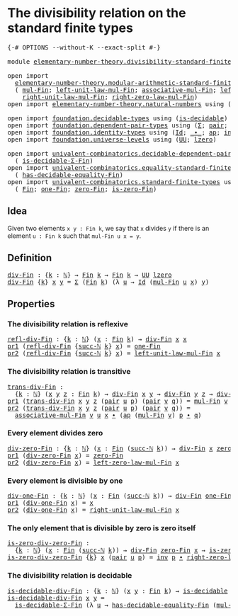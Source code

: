 # The divisibility relation on the standard finite types

<pre class="Agda"><a id="67" class="Symbol">{-#</a> <a id="71" class="Keyword">OPTIONS</a> <a id="79" class="Pragma">--without-K</a> <a id="91" class="Pragma">--exact-split</a> <a id="105" class="Symbol">#-}</a>

<a id="110" class="Keyword">module</a> <a id="117" href="elementary-number-theory.divisibility-standard-finite-types.html" class="Module">elementary-number-theory.divisibility-standard-finite-types</a> <a id="177" class="Keyword">where</a>

<a id="184" class="Keyword">open</a> <a id="189" class="Keyword">import</a>
  <a id="198" href="elementary-number-theory.modular-arithmetic-standard-finite-types.html" class="Module">elementary-number-theory.modular-arithmetic-standard-finite-types</a> <a id="264" class="Keyword">using</a>
  <a id="272" class="Symbol">(</a> <a id="274" href="elementary-number-theory.modular-arithmetic-standard-finite-types.html#12200" class="Function">mul-Fin</a><a id="281" class="Symbol">;</a> <a id="283" href="elementary-number-theory.modular-arithmetic-standard-finite-types.html#14244" class="Function">left-unit-law-mul-Fin</a><a id="304" class="Symbol">;</a> <a id="306" href="elementary-number-theory.modular-arithmetic-standard-finite-types.html#12796" class="Function">associative-mul-Fin</a><a id="325" class="Symbol">;</a> <a id="327" href="elementary-number-theory.modular-arithmetic-standard-finite-types.html#14896" class="Function">left-zero-law-mul-Fin</a><a id="348" class="Symbol">;</a>
    <a id="354" href="elementary-number-theory.modular-arithmetic-standard-finite-types.html#14719" class="Function">right-unit-law-mul-Fin</a><a id="376" class="Symbol">;</a> <a id="378" href="elementary-number-theory.modular-arithmetic-standard-finite-types.html#15397" class="Function">right-zero-law-mul-Fin</a><a id="400" class="Symbol">)</a>
<a id="402" class="Keyword">open</a> <a id="407" class="Keyword">import</a> <a id="414" href="elementary-number-theory.natural-numbers.html" class="Module">elementary-number-theory.natural-numbers</a> <a id="455" class="Keyword">using</a> <a id="461" class="Symbol">(</a><a id="462" href="elementary-number-theory.natural-numbers.html#1444" class="Datatype">ℕ</a><a id="463" class="Symbol">;</a> <a id="465" href="elementary-number-theory.natural-numbers.html#1465" class="InductiveConstructor">zero-ℕ</a><a id="471" class="Symbol">;</a> <a id="473" href="elementary-number-theory.natural-numbers.html#1478" class="InductiveConstructor">succ-ℕ</a><a id="479" class="Symbol">)</a>

<a id="482" class="Keyword">open</a> <a id="487" class="Keyword">import</a> <a id="494" href="foundation.decidable-types.html" class="Module">foundation.decidable-types</a> <a id="521" class="Keyword">using</a> <a id="527" class="Symbol">(</a><a id="528" href="foundation.decidable-types.html#1905" class="Function">is-decidable</a><a id="540" class="Symbol">)</a>
<a id="542" class="Keyword">open</a> <a id="547" class="Keyword">import</a> <a id="554" href="foundation.dependent-pair-types.html" class="Module">foundation.dependent-pair-types</a> <a id="586" class="Keyword">using</a> <a id="592" class="Symbol">(</a><a id="593" href="foundation-core.dependent-pair-types.html#502" class="Record">Σ</a><a id="594" class="Symbol">;</a> <a id="596" href="foundation-core.dependent-pair-types.html#575" class="InductiveConstructor">pair</a><a id="600" class="Symbol">;</a> <a id="602" href="foundation-core.dependent-pair-types.html#592" class="Field">pr1</a><a id="605" class="Symbol">;</a> <a id="607" href="foundation-core.dependent-pair-types.html#604" class="Field">pr2</a><a id="610" class="Symbol">)</a>
<a id="612" class="Keyword">open</a> <a id="617" class="Keyword">import</a> <a id="624" href="foundation.identity-types.html" class="Module">foundation.identity-types</a> <a id="650" class="Keyword">using</a> <a id="656" class="Symbol">(</a><a id="657" href="foundation-core.identity-types.html#641" class="Datatype">Id</a><a id="659" class="Symbol">;</a> <a id="661" href="foundation-core.identity-types.html#1239" class="Function Operator">_∙_</a><a id="664" class="Symbol">;</a> <a id="666" href="foundation-core.identity-types.html#2853" class="Function">ap</a><a id="668" class="Symbol">;</a> <a id="670" href="foundation-core.identity-types.html#1552" class="Function">inv</a><a id="673" class="Symbol">)</a>
<a id="675" class="Keyword">open</a> <a id="680" class="Keyword">import</a> <a id="687" href="foundation.universe-levels.html" class="Module">foundation.universe-levels</a> <a id="714" class="Keyword">using</a> <a id="720" class="Symbol">(</a><a id="721" href="foundation-core.universe-levels.html#222" class="Primitive">UU</a><a id="723" class="Symbol">;</a> <a id="725" href="Agda.Primitive.html#764" class="Primitive">lzero</a><a id="730" class="Symbol">)</a>

<a id="733" class="Keyword">open</a> <a id="738" class="Keyword">import</a> <a id="745" href="univalent-combinatorics.decidable-dependent-pair-types.html" class="Module">univalent-combinatorics.decidable-dependent-pair-types</a> <a id="800" class="Keyword">using</a>
  <a id="808" class="Symbol">(</a> <a id="810" href="univalent-combinatorics.decidable-dependent-pair-types.html#1297" class="Function">is-decidable-Σ-Fin</a><a id="828" class="Symbol">)</a>
<a id="830" class="Keyword">open</a> <a id="835" class="Keyword">import</a> <a id="842" href="univalent-combinatorics.equality-standard-finite-types.html" class="Module">univalent-combinatorics.equality-standard-finite-types</a> <a id="897" class="Keyword">using</a>
  <a id="905" class="Symbol">(</a> <a id="907" href="univalent-combinatorics.equality-standard-finite-types.html#2796" class="Function">has-decidable-equality-Fin</a><a id="933" class="Symbol">)</a>
<a id="935" class="Keyword">open</a> <a id="940" class="Keyword">import</a> <a id="947" href="univalent-combinatorics.standard-finite-types.html" class="Module">univalent-combinatorics.standard-finite-types</a> <a id="993" class="Keyword">using</a>
  <a id="1001" class="Symbol">(</a> <a id="1003" href="univalent-combinatorics.standard-finite-types.html#2085" class="Function">Fin</a><a id="1006" class="Symbol">;</a> <a id="1008" href="univalent-combinatorics.standard-finite-types.html#8254" class="Function">one-Fin</a><a id="1015" class="Symbol">;</a> <a id="1017" href="univalent-combinatorics.standard-finite-types.html#7019" class="Function">zero-Fin</a><a id="1025" class="Symbol">;</a> <a id="1027" href="univalent-combinatorics.standard-finite-types.html#7120" class="Function">is-zero-Fin</a><a id="1038" class="Symbol">)</a>
</pre>
## Idea

Given two elements `x y : Fin k`, we say that `x` divides `y` if there is an element `u : Fin k` such that `mul-Fin u x = y`.

## Definition

<pre class="Agda"><a id="div-Fin"></a><a id="1204" href="elementary-number-theory.divisibility-standard-finite-types.html#1204" class="Function">div-Fin</a> <a id="1212" class="Symbol">:</a> <a id="1214" class="Symbol">{</a><a id="1215" href="elementary-number-theory.divisibility-standard-finite-types.html#1215" class="Bound">k</a> <a id="1217" class="Symbol">:</a> <a id="1219" href="elementary-number-theory.natural-numbers.html#1444" class="Datatype">ℕ</a><a id="1220" class="Symbol">}</a> <a id="1222" class="Symbol">→</a> <a id="1224" href="univalent-combinatorics.standard-finite-types.html#2085" class="Function">Fin</a> <a id="1228" href="elementary-number-theory.divisibility-standard-finite-types.html#1215" class="Bound">k</a> <a id="1230" class="Symbol">→</a> <a id="1232" href="univalent-combinatorics.standard-finite-types.html#2085" class="Function">Fin</a> <a id="1236" href="elementary-number-theory.divisibility-standard-finite-types.html#1215" class="Bound">k</a> <a id="1238" class="Symbol">→</a> <a id="1240" href="foundation-core.universe-levels.html#222" class="Primitive">UU</a> <a id="1243" href="Agda.Primitive.html#764" class="Primitive">lzero</a>
<a id="1249" href="elementary-number-theory.divisibility-standard-finite-types.html#1204" class="Function">div-Fin</a> <a id="1257" class="Symbol">{</a><a id="1258" href="elementary-number-theory.divisibility-standard-finite-types.html#1258" class="Bound">k</a><a id="1259" class="Symbol">}</a> <a id="1261" href="elementary-number-theory.divisibility-standard-finite-types.html#1261" class="Bound">x</a> <a id="1263" href="elementary-number-theory.divisibility-standard-finite-types.html#1263" class="Bound">y</a> <a id="1265" class="Symbol">=</a> <a id="1267" href="foundation-core.dependent-pair-types.html#502" class="Record">Σ</a> <a id="1269" class="Symbol">(</a><a id="1270" href="univalent-combinatorics.standard-finite-types.html#2085" class="Function">Fin</a> <a id="1274" href="elementary-number-theory.divisibility-standard-finite-types.html#1258" class="Bound">k</a><a id="1275" class="Symbol">)</a> <a id="1277" class="Symbol">(λ</a> <a id="1280" href="elementary-number-theory.divisibility-standard-finite-types.html#1280" class="Bound">u</a> <a id="1282" class="Symbol">→</a> <a id="1284" href="foundation-core.identity-types.html#641" class="Datatype">Id</a> <a id="1287" class="Symbol">(</a><a id="1288" href="elementary-number-theory.modular-arithmetic-standard-finite-types.html#12200" class="Function">mul-Fin</a> <a id="1296" href="elementary-number-theory.divisibility-standard-finite-types.html#1280" class="Bound">u</a> <a id="1298" href="elementary-number-theory.divisibility-standard-finite-types.html#1261" class="Bound">x</a><a id="1299" class="Symbol">)</a> <a id="1301" href="elementary-number-theory.divisibility-standard-finite-types.html#1263" class="Bound">y</a><a id="1302" class="Symbol">)</a>
</pre>
## Properties

### The divisibility relation is reflexive

<pre class="Agda"><a id="refl-div-Fin"></a><a id="1376" href="elementary-number-theory.divisibility-standard-finite-types.html#1376" class="Function">refl-div-Fin</a> <a id="1389" class="Symbol">:</a> <a id="1391" class="Symbol">{</a><a id="1392" href="elementary-number-theory.divisibility-standard-finite-types.html#1392" class="Bound">k</a> <a id="1394" class="Symbol">:</a> <a id="1396" href="elementary-number-theory.natural-numbers.html#1444" class="Datatype">ℕ</a><a id="1397" class="Symbol">}</a> <a id="1399" class="Symbol">(</a><a id="1400" href="elementary-number-theory.divisibility-standard-finite-types.html#1400" class="Bound">x</a> <a id="1402" class="Symbol">:</a> <a id="1404" href="univalent-combinatorics.standard-finite-types.html#2085" class="Function">Fin</a> <a id="1408" href="elementary-number-theory.divisibility-standard-finite-types.html#1392" class="Bound">k</a><a id="1409" class="Symbol">)</a> <a id="1411" class="Symbol">→</a> <a id="1413" href="elementary-number-theory.divisibility-standard-finite-types.html#1204" class="Function">div-Fin</a> <a id="1421" href="elementary-number-theory.divisibility-standard-finite-types.html#1400" class="Bound">x</a> <a id="1423" href="elementary-number-theory.divisibility-standard-finite-types.html#1400" class="Bound">x</a>
<a id="1425" href="foundation-core.dependent-pair-types.html#592" class="Field">pr1</a> <a id="1429" class="Symbol">(</a><a id="1430" href="elementary-number-theory.divisibility-standard-finite-types.html#1376" class="Function">refl-div-Fin</a> <a id="1443" class="Symbol">{</a><a id="1444" href="elementary-number-theory.natural-numbers.html#1478" class="InductiveConstructor">succ-ℕ</a> <a id="1451" href="elementary-number-theory.divisibility-standard-finite-types.html#1451" class="Bound">k</a><a id="1452" class="Symbol">}</a> <a id="1454" href="elementary-number-theory.divisibility-standard-finite-types.html#1454" class="Bound">x</a><a id="1455" class="Symbol">)</a> <a id="1457" class="Symbol">=</a> <a id="1459" href="univalent-combinatorics.standard-finite-types.html#8254" class="Function">one-Fin</a>
<a id="1467" href="foundation-core.dependent-pair-types.html#604" class="Field">pr2</a> <a id="1471" class="Symbol">(</a><a id="1472" href="elementary-number-theory.divisibility-standard-finite-types.html#1376" class="Function">refl-div-Fin</a> <a id="1485" class="Symbol">{</a><a id="1486" href="elementary-number-theory.natural-numbers.html#1478" class="InductiveConstructor">succ-ℕ</a> <a id="1493" href="elementary-number-theory.divisibility-standard-finite-types.html#1493" class="Bound">k</a><a id="1494" class="Symbol">}</a> <a id="1496" href="elementary-number-theory.divisibility-standard-finite-types.html#1496" class="Bound">x</a><a id="1497" class="Symbol">)</a> <a id="1499" class="Symbol">=</a> <a id="1501" href="elementary-number-theory.modular-arithmetic-standard-finite-types.html#14244" class="Function">left-unit-law-mul-Fin</a> <a id="1523" href="elementary-number-theory.divisibility-standard-finite-types.html#1496" class="Bound">x</a>
</pre>
### The divisibility relation is transitive

<pre class="Agda"><a id="trans-div-Fin"></a><a id="1583" href="elementary-number-theory.divisibility-standard-finite-types.html#1583" class="Function">trans-div-Fin</a> <a id="1597" class="Symbol">:</a>
  <a id="1601" class="Symbol">{</a><a id="1602" href="elementary-number-theory.divisibility-standard-finite-types.html#1602" class="Bound">k</a> <a id="1604" class="Symbol">:</a> <a id="1606" href="elementary-number-theory.natural-numbers.html#1444" class="Datatype">ℕ</a><a id="1607" class="Symbol">}</a> <a id="1609" class="Symbol">(</a><a id="1610" href="elementary-number-theory.divisibility-standard-finite-types.html#1610" class="Bound">x</a> <a id="1612" href="elementary-number-theory.divisibility-standard-finite-types.html#1612" class="Bound">y</a> <a id="1614" href="elementary-number-theory.divisibility-standard-finite-types.html#1614" class="Bound">z</a> <a id="1616" class="Symbol">:</a> <a id="1618" href="univalent-combinatorics.standard-finite-types.html#2085" class="Function">Fin</a> <a id="1622" href="elementary-number-theory.divisibility-standard-finite-types.html#1602" class="Bound">k</a><a id="1623" class="Symbol">)</a> <a id="1625" class="Symbol">→</a> <a id="1627" href="elementary-number-theory.divisibility-standard-finite-types.html#1204" class="Function">div-Fin</a> <a id="1635" href="elementary-number-theory.divisibility-standard-finite-types.html#1610" class="Bound">x</a> <a id="1637" href="elementary-number-theory.divisibility-standard-finite-types.html#1612" class="Bound">y</a> <a id="1639" class="Symbol">→</a> <a id="1641" href="elementary-number-theory.divisibility-standard-finite-types.html#1204" class="Function">div-Fin</a> <a id="1649" href="elementary-number-theory.divisibility-standard-finite-types.html#1612" class="Bound">y</a> <a id="1651" href="elementary-number-theory.divisibility-standard-finite-types.html#1614" class="Bound">z</a> <a id="1653" class="Symbol">→</a> <a id="1655" href="elementary-number-theory.divisibility-standard-finite-types.html#1204" class="Function">div-Fin</a> <a id="1663" href="elementary-number-theory.divisibility-standard-finite-types.html#1610" class="Bound">x</a> <a id="1665" href="elementary-number-theory.divisibility-standard-finite-types.html#1614" class="Bound">z</a>
<a id="1667" href="foundation-core.dependent-pair-types.html#592" class="Field">pr1</a> <a id="1671" class="Symbol">(</a><a id="1672" href="elementary-number-theory.divisibility-standard-finite-types.html#1583" class="Function">trans-div-Fin</a> <a id="1686" href="elementary-number-theory.divisibility-standard-finite-types.html#1686" class="Bound">x</a> <a id="1688" href="elementary-number-theory.divisibility-standard-finite-types.html#1688" class="Bound">y</a> <a id="1690" href="elementary-number-theory.divisibility-standard-finite-types.html#1690" class="Bound">z</a> <a id="1692" class="Symbol">(</a><a id="1693" href="foundation-core.dependent-pair-types.html#575" class="InductiveConstructor">pair</a> <a id="1698" href="elementary-number-theory.divisibility-standard-finite-types.html#1698" class="Bound">u</a> <a id="1700" href="elementary-number-theory.divisibility-standard-finite-types.html#1700" class="Bound">p</a><a id="1701" class="Symbol">)</a> <a id="1703" class="Symbol">(</a><a id="1704" href="foundation-core.dependent-pair-types.html#575" class="InductiveConstructor">pair</a> <a id="1709" href="elementary-number-theory.divisibility-standard-finite-types.html#1709" class="Bound">v</a> <a id="1711" href="elementary-number-theory.divisibility-standard-finite-types.html#1711" class="Bound">q</a><a id="1712" class="Symbol">))</a> <a id="1715" class="Symbol">=</a> <a id="1717" href="elementary-number-theory.modular-arithmetic-standard-finite-types.html#12200" class="Function">mul-Fin</a> <a id="1725" href="elementary-number-theory.divisibility-standard-finite-types.html#1709" class="Bound">v</a> <a id="1727" href="elementary-number-theory.divisibility-standard-finite-types.html#1698" class="Bound">u</a>
<a id="1729" href="foundation-core.dependent-pair-types.html#604" class="Field">pr2</a> <a id="1733" class="Symbol">(</a><a id="1734" href="elementary-number-theory.divisibility-standard-finite-types.html#1583" class="Function">trans-div-Fin</a> <a id="1748" href="elementary-number-theory.divisibility-standard-finite-types.html#1748" class="Bound">x</a> <a id="1750" href="elementary-number-theory.divisibility-standard-finite-types.html#1750" class="Bound">y</a> <a id="1752" href="elementary-number-theory.divisibility-standard-finite-types.html#1752" class="Bound">z</a> <a id="1754" class="Symbol">(</a><a id="1755" href="foundation-core.dependent-pair-types.html#575" class="InductiveConstructor">pair</a> <a id="1760" href="elementary-number-theory.divisibility-standard-finite-types.html#1760" class="Bound">u</a> <a id="1762" href="elementary-number-theory.divisibility-standard-finite-types.html#1762" class="Bound">p</a><a id="1763" class="Symbol">)</a> <a id="1765" class="Symbol">(</a><a id="1766" href="foundation-core.dependent-pair-types.html#575" class="InductiveConstructor">pair</a> <a id="1771" href="elementary-number-theory.divisibility-standard-finite-types.html#1771" class="Bound">v</a> <a id="1773" href="elementary-number-theory.divisibility-standard-finite-types.html#1773" class="Bound">q</a><a id="1774" class="Symbol">))</a> <a id="1777" class="Symbol">=</a>
  <a id="1781" href="elementary-number-theory.modular-arithmetic-standard-finite-types.html#12796" class="Function">associative-mul-Fin</a> <a id="1801" href="elementary-number-theory.divisibility-standard-finite-types.html#1771" class="Bound">v</a> <a id="1803" href="elementary-number-theory.divisibility-standard-finite-types.html#1760" class="Bound">u</a> <a id="1805" href="elementary-number-theory.divisibility-standard-finite-types.html#1748" class="Bound">x</a> <a id="1807" href="foundation-core.identity-types.html#1239" class="Function Operator">∙</a> <a id="1809" class="Symbol">(</a><a id="1810" href="foundation-core.identity-types.html#2853" class="Function">ap</a> <a id="1813" class="Symbol">(</a><a id="1814" href="elementary-number-theory.modular-arithmetic-standard-finite-types.html#12200" class="Function">mul-Fin</a> <a id="1822" href="elementary-number-theory.divisibility-standard-finite-types.html#1771" class="Bound">v</a><a id="1823" class="Symbol">)</a> <a id="1825" href="elementary-number-theory.divisibility-standard-finite-types.html#1762" class="Bound">p</a> <a id="1827" href="foundation-core.identity-types.html#1239" class="Function Operator">∙</a> <a id="1829" href="elementary-number-theory.divisibility-standard-finite-types.html#1773" class="Bound">q</a><a id="1830" class="Symbol">)</a>
</pre>
### Every element divides zero

<pre class="Agda"><a id="div-zero-Fin"></a><a id="1877" href="elementary-number-theory.divisibility-standard-finite-types.html#1877" class="Function">div-zero-Fin</a> <a id="1890" class="Symbol">:</a> <a id="1892" class="Symbol">{</a><a id="1893" href="elementary-number-theory.divisibility-standard-finite-types.html#1893" class="Bound">k</a> <a id="1895" class="Symbol">:</a> <a id="1897" href="elementary-number-theory.natural-numbers.html#1444" class="Datatype">ℕ</a><a id="1898" class="Symbol">}</a> <a id="1900" class="Symbol">(</a><a id="1901" href="elementary-number-theory.divisibility-standard-finite-types.html#1901" class="Bound">x</a> <a id="1903" class="Symbol">:</a> <a id="1905" href="univalent-combinatorics.standard-finite-types.html#2085" class="Function">Fin</a> <a id="1909" class="Symbol">(</a><a id="1910" href="elementary-number-theory.natural-numbers.html#1478" class="InductiveConstructor">succ-ℕ</a> <a id="1917" href="elementary-number-theory.divisibility-standard-finite-types.html#1893" class="Bound">k</a><a id="1918" class="Symbol">))</a> <a id="1921" class="Symbol">→</a> <a id="1923" href="elementary-number-theory.divisibility-standard-finite-types.html#1204" class="Function">div-Fin</a> <a id="1931" href="elementary-number-theory.divisibility-standard-finite-types.html#1901" class="Bound">x</a> <a id="1933" href="univalent-combinatorics.standard-finite-types.html#7019" class="Function">zero-Fin</a>
<a id="1942" href="foundation-core.dependent-pair-types.html#592" class="Field">pr1</a> <a id="1946" class="Symbol">(</a><a id="1947" href="elementary-number-theory.divisibility-standard-finite-types.html#1877" class="Function">div-zero-Fin</a> <a id="1960" href="elementary-number-theory.divisibility-standard-finite-types.html#1960" class="Bound">x</a><a id="1961" class="Symbol">)</a> <a id="1963" class="Symbol">=</a> <a id="1965" href="univalent-combinatorics.standard-finite-types.html#7019" class="Function">zero-Fin</a>
<a id="1974" href="foundation-core.dependent-pair-types.html#604" class="Field">pr2</a> <a id="1978" class="Symbol">(</a><a id="1979" href="elementary-number-theory.divisibility-standard-finite-types.html#1877" class="Function">div-zero-Fin</a> <a id="1992" href="elementary-number-theory.divisibility-standard-finite-types.html#1992" class="Bound">x</a><a id="1993" class="Symbol">)</a> <a id="1995" class="Symbol">=</a> <a id="1997" href="elementary-number-theory.modular-arithmetic-standard-finite-types.html#14896" class="Function">left-zero-law-mul-Fin</a> <a id="2019" href="elementary-number-theory.divisibility-standard-finite-types.html#1992" class="Bound">x</a>
</pre>
### Every element is divisible by one

<pre class="Agda"><a id="div-one-Fin"></a><a id="2073" href="elementary-number-theory.divisibility-standard-finite-types.html#2073" class="Function">div-one-Fin</a> <a id="2085" class="Symbol">:</a> <a id="2087" class="Symbol">{</a><a id="2088" href="elementary-number-theory.divisibility-standard-finite-types.html#2088" class="Bound">k</a> <a id="2090" class="Symbol">:</a> <a id="2092" href="elementary-number-theory.natural-numbers.html#1444" class="Datatype">ℕ</a><a id="2093" class="Symbol">}</a> <a id="2095" class="Symbol">(</a><a id="2096" href="elementary-number-theory.divisibility-standard-finite-types.html#2096" class="Bound">x</a> <a id="2098" class="Symbol">:</a> <a id="2100" href="univalent-combinatorics.standard-finite-types.html#2085" class="Function">Fin</a> <a id="2104" class="Symbol">(</a><a id="2105" href="elementary-number-theory.natural-numbers.html#1478" class="InductiveConstructor">succ-ℕ</a> <a id="2112" href="elementary-number-theory.divisibility-standard-finite-types.html#2088" class="Bound">k</a><a id="2113" class="Symbol">))</a> <a id="2116" class="Symbol">→</a> <a id="2118" href="elementary-number-theory.divisibility-standard-finite-types.html#1204" class="Function">div-Fin</a> <a id="2126" href="univalent-combinatorics.standard-finite-types.html#8254" class="Function">one-Fin</a> <a id="2134" href="elementary-number-theory.divisibility-standard-finite-types.html#2096" class="Bound">x</a>
<a id="2136" href="foundation-core.dependent-pair-types.html#592" class="Field">pr1</a> <a id="2140" class="Symbol">(</a><a id="2141" href="elementary-number-theory.divisibility-standard-finite-types.html#2073" class="Function">div-one-Fin</a> <a id="2153" href="elementary-number-theory.divisibility-standard-finite-types.html#2153" class="Bound">x</a><a id="2154" class="Symbol">)</a> <a id="2156" class="Symbol">=</a> <a id="2158" href="elementary-number-theory.divisibility-standard-finite-types.html#2153" class="Bound">x</a>
<a id="2160" href="foundation-core.dependent-pair-types.html#604" class="Field">pr2</a> <a id="2164" class="Symbol">(</a><a id="2165" href="elementary-number-theory.divisibility-standard-finite-types.html#2073" class="Function">div-one-Fin</a> <a id="2177" href="elementary-number-theory.divisibility-standard-finite-types.html#2177" class="Bound">x</a><a id="2178" class="Symbol">)</a> <a id="2180" class="Symbol">=</a> <a id="2182" href="elementary-number-theory.modular-arithmetic-standard-finite-types.html#14719" class="Function">right-unit-law-mul-Fin</a> <a id="2205" href="elementary-number-theory.divisibility-standard-finite-types.html#2177" class="Bound">x</a>
</pre>
### The only element that is divisible by zero is zero itself

<pre class="Agda"><a id="is-zero-div-zero-Fin"></a><a id="2283" href="elementary-number-theory.divisibility-standard-finite-types.html#2283" class="Function">is-zero-div-zero-Fin</a> <a id="2304" class="Symbol">:</a>
  <a id="2308" class="Symbol">{</a><a id="2309" href="elementary-number-theory.divisibility-standard-finite-types.html#2309" class="Bound">k</a> <a id="2311" class="Symbol">:</a> <a id="2313" href="elementary-number-theory.natural-numbers.html#1444" class="Datatype">ℕ</a><a id="2314" class="Symbol">}</a> <a id="2316" class="Symbol">(</a><a id="2317" href="elementary-number-theory.divisibility-standard-finite-types.html#2317" class="Bound">x</a> <a id="2319" class="Symbol">:</a> <a id="2321" href="univalent-combinatorics.standard-finite-types.html#2085" class="Function">Fin</a> <a id="2325" class="Symbol">(</a><a id="2326" href="elementary-number-theory.natural-numbers.html#1478" class="InductiveConstructor">succ-ℕ</a> <a id="2333" href="elementary-number-theory.divisibility-standard-finite-types.html#2309" class="Bound">k</a><a id="2334" class="Symbol">))</a> <a id="2337" class="Symbol">→</a> <a id="2339" href="elementary-number-theory.divisibility-standard-finite-types.html#1204" class="Function">div-Fin</a> <a id="2347" href="univalent-combinatorics.standard-finite-types.html#7019" class="Function">zero-Fin</a> <a id="2356" href="elementary-number-theory.divisibility-standard-finite-types.html#2317" class="Bound">x</a> <a id="2358" class="Symbol">→</a> <a id="2360" href="univalent-combinatorics.standard-finite-types.html#7120" class="Function">is-zero-Fin</a> <a id="2372" href="elementary-number-theory.divisibility-standard-finite-types.html#2317" class="Bound">x</a>
<a id="2374" href="elementary-number-theory.divisibility-standard-finite-types.html#2283" class="Function">is-zero-div-zero-Fin</a> <a id="2395" class="Symbol">{</a><a id="2396" href="elementary-number-theory.divisibility-standard-finite-types.html#2396" class="Bound">k</a><a id="2397" class="Symbol">}</a> <a id="2399" href="elementary-number-theory.divisibility-standard-finite-types.html#2399" class="Bound">x</a> <a id="2401" class="Symbol">(</a><a id="2402" href="foundation-core.dependent-pair-types.html#575" class="InductiveConstructor">pair</a> <a id="2407" href="elementary-number-theory.divisibility-standard-finite-types.html#2407" class="Bound">u</a> <a id="2409" href="elementary-number-theory.divisibility-standard-finite-types.html#2409" class="Bound">p</a><a id="2410" class="Symbol">)</a> <a id="2412" class="Symbol">=</a> <a id="2414" href="foundation-core.identity-types.html#1552" class="Function">inv</a> <a id="2418" href="elementary-number-theory.divisibility-standard-finite-types.html#2409" class="Bound">p</a> <a id="2420" href="foundation-core.identity-types.html#1239" class="Function Operator">∙</a> <a id="2422" href="elementary-number-theory.modular-arithmetic-standard-finite-types.html#15397" class="Function">right-zero-law-mul-Fin</a> <a id="2445" href="elementary-number-theory.divisibility-standard-finite-types.html#2407" class="Bound">u</a>
</pre>
### The divisibility relation is decidable

<pre class="Agda"><a id="is-decidable-div-Fin"></a><a id="2504" href="elementary-number-theory.divisibility-standard-finite-types.html#2504" class="Function">is-decidable-div-Fin</a> <a id="2525" class="Symbol">:</a> <a id="2527" class="Symbol">{</a><a id="2528" href="elementary-number-theory.divisibility-standard-finite-types.html#2528" class="Bound">k</a> <a id="2530" class="Symbol">:</a> <a id="2532" href="elementary-number-theory.natural-numbers.html#1444" class="Datatype">ℕ</a><a id="2533" class="Symbol">}</a> <a id="2535" class="Symbol">(</a><a id="2536" href="elementary-number-theory.divisibility-standard-finite-types.html#2536" class="Bound">x</a> <a id="2538" href="elementary-number-theory.divisibility-standard-finite-types.html#2538" class="Bound">y</a> <a id="2540" class="Symbol">:</a> <a id="2542" href="univalent-combinatorics.standard-finite-types.html#2085" class="Function">Fin</a> <a id="2546" href="elementary-number-theory.divisibility-standard-finite-types.html#2528" class="Bound">k</a><a id="2547" class="Symbol">)</a> <a id="2549" class="Symbol">→</a> <a id="2551" href="foundation.decidable-types.html#1905" class="Function">is-decidable</a> <a id="2564" class="Symbol">(</a><a id="2565" href="elementary-number-theory.divisibility-standard-finite-types.html#1204" class="Function">div-Fin</a> <a id="2573" href="elementary-number-theory.divisibility-standard-finite-types.html#2536" class="Bound">x</a> <a id="2575" href="elementary-number-theory.divisibility-standard-finite-types.html#2538" class="Bound">y</a><a id="2576" class="Symbol">)</a>
<a id="2578" href="elementary-number-theory.divisibility-standard-finite-types.html#2504" class="Function">is-decidable-div-Fin</a> <a id="2599" href="elementary-number-theory.divisibility-standard-finite-types.html#2599" class="Bound">x</a> <a id="2601" href="elementary-number-theory.divisibility-standard-finite-types.html#2601" class="Bound">y</a> <a id="2603" class="Symbol">=</a>
  <a id="2607" href="univalent-combinatorics.decidable-dependent-pair-types.html#1297" class="Function">is-decidable-Σ-Fin</a> <a id="2626" class="Symbol">(λ</a> <a id="2629" href="elementary-number-theory.divisibility-standard-finite-types.html#2629" class="Bound">u</a> <a id="2631" class="Symbol">→</a> <a id="2633" href="univalent-combinatorics.equality-standard-finite-types.html#2796" class="Function">has-decidable-equality-Fin</a> <a id="2660" class="Symbol">(</a><a id="2661" href="elementary-number-theory.modular-arithmetic-standard-finite-types.html#12200" class="Function">mul-Fin</a> <a id="2669" href="elementary-number-theory.divisibility-standard-finite-types.html#2629" class="Bound">u</a> <a id="2671" href="elementary-number-theory.divisibility-standard-finite-types.html#2599" class="Bound">x</a><a id="2672" class="Symbol">)</a> <a id="2674" href="elementary-number-theory.divisibility-standard-finite-types.html#2601" class="Bound">y</a><a id="2675" class="Symbol">)</a>
</pre>